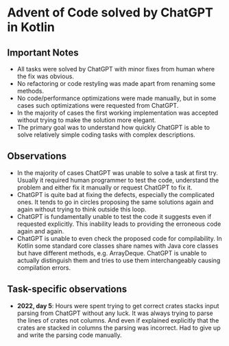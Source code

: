 # Advent of Code solved by ChatGPT in Kotlin

## Important Notes

* All tasks were solved by ChatGPT with minor fixes from human where the fix was obvious.
* No refactoring or code restyling was made apart from renaming some methods.
* No code/performance optimizations were made manually, but in some cases such optimizations were requested from
  ChatGPT.
* In the majority of cases the first working implementation was accepted without trying to make the solution more
  elegant.
* The primary goal was to understand how quickly ChatGPT is able to solve relatively simple coding tasks with complex
  descriptions.

## Observations

* In the majority of cases ChatGPT was unable to solve a task at first try. Usually it required human programmer to test
  the code, understand the problem and either fix it manually or request ChatGPT to fix it.
* ChatGPT is quite bad at fixing the defects, especially the complicated ones. It tends to go in circles proposing the
  same solutions again and again without trying to think outside this loop.
* ChatGPT is fundamentally unable to test the code it suggests even if requested explicitly. This inability leads to
  providing the erroneous code again and again.
* ChatGPT is unable to even check the proposed code for compilability. In Kotlin some standard core classes share names
  with Java core classes but have different methods, e.g. ArrayDeque. ChatGPT is unable to actually distinguish them and
  tries to use them interchangeably causing compilation errors.

## Task-specific observations

* __2022, day 5__: Hours were spent trying to get correct crates stacks input parsing from ChatGPT without any luck. It
  was always trying to parse the lines of crates not columns. And even if explained explicitly that the crates are
  stacked in columns the parsing was incorrect. Had to give up and write the parsing code manually.  
